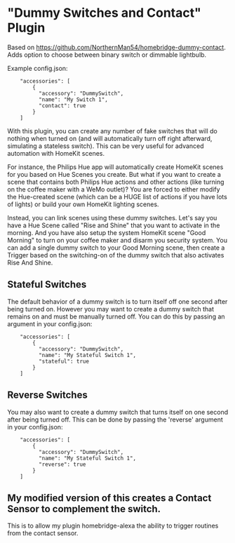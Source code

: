 
# "Dummy Switches and Contact" Plugin

Based on https://github.com/NorthernMan54/homebridge-dummy-contact. Adds option to choose between binary switch or dimmable lightbulb.

Example config.json:

```
    "accessories": [
        {
          "accessory": "DummySwitch",
          "name": "My Switch 1",
          "contact": true
        }   
    ]

```

With this plugin, you can create any number of fake switches that will do nothing when turned on (and will automatically turn off right afterward, simulating a stateless switch). This can be very useful for advanced automation with HomeKit scenes.

For instance, the Philips Hue app will automatically create HomeKit scenes for you based on Hue Scenes you create. But what if you want to create a scene that contains both Philips Hue actions and other actions (like turning on the coffee maker with a WeMo outlet)? You are forced to either modify the Hue-created scene (which can be a HUGE list of actions if you have lots of lights) or build your own HomeKit lighting scenes.

Instead, you can link scenes using these dummy switches. Let's say you have a Hue Scene called "Rise and Shine" that you want to activate in the morning. And you have also setup the system HomeKit scene "Good Morning" to turn on your coffee maker and disarm you security system. You can add a single dummy switch to your Good Morning scene, then create a Trigger based on the switching-on of the dummy switch that also activates Rise And Shine.

## Stateful Switches

The default behavior of a dummy switch is to turn itself off one second after being turned on. However you may want to create a dummy switch that remains on and must be manually turned off. You can do this by passing an argument in your config.json:

```
    "accessories": [
        {
          "accessory": "DummySwitch",
          "name": "My Stateful Switch 1",
          "stateful": true
        }   
    ]

```

## Reverse Switches

You may also want to create a dummy switch that turns itself on one second after being turned off. This can be done by passing the 'reverse' argument in your config.json:

```
    "accessories": [
        {
          "accessory": "DummySwitch",
          "name": "My Stateful Switch 1",
          "reverse": true
        }   
    ]

```

## My modified version of this creates a Contact Sensor to complement the switch.

This is to allow my plugin homebridge-alexa the ability to trigger routines from the contact sensor.
